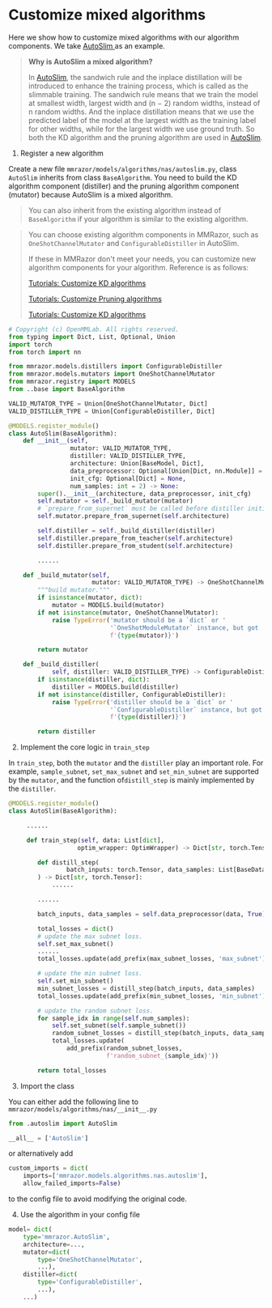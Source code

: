 # Customize mixed algorithms

Here we show how to customize mixed algorithms with our algorithm components. We take [AutoSlim ](https://github.com/open-mmlab/mmrazor/tree/dev-1.x/configs/pruning/mmcls/autoslim)as an example.

> **Why is AutoSlim a mixed algorithm?**
>
> In [AutoSlim](https://github.com/open-mmlab/mmrazor/tree/dev-1.x/configs/pruning/mmcls/autoslim), the sandwich rule and the inplace distillation will be introduced to enhance the training process, which is called as the slimmable training. The sandwich rule means that we train the model at smallest width, largest width and (n − 2) random widths, instead of n random widths. And the inplace distillation means that we use the predicted label of the model at the largest width as the training label for other widths, while for the largest width we use ground truth. So both the KD algorithm and the pruning algorithm are used in [AutoSlim](https://github.com/open-mmlab/mmrazor/tree/dev-1.x/configs/pruning/mmcls/autoslim).

1. Register a new algorithm

Create a new file `mmrazor/models/algorithms/nas/autoslim.py`, class `AutoSlim` inherits from class `BaseAlgorithm`. You need to build the KD algorithm component (distiller) and the pruning algorithm component (mutator) because AutoSlim is a mixed algorithm.

> You can also inherit from the existing algorithm instead of `BaseAlgorithm` if your algorithm is similar to the existing algorithm.

> You can choose existing algorithm components in MMRazor, such as `OneShotChannelMutator` and `ConfigurableDistiller` in AutoSlim.
>
> If these in MMRazor don't meet your needs, you can customize new algorithm components for your algorithm. Reference is as follows:
>
> [Tutorials: Customize KD algorithms](https://aicarrier.feishu.cn/docx/doxcnFWOTLQYJ8FIlUGsYrEjisd)
>
> [Tutorials: Customize Pruning algorithms](https://aicarrier.feishu.cn/docx/doxcnzXlPv0cDdmd0wNrq0SEqsh)
>
> [Tutorials: Customize KD algorithms](https://aicarrier.feishu.cn/docx/doxcnFWOTLQYJ8FIlUGsYrEjisd)

```Python
# Copyright (c) OpenMMLab. All rights reserved.
from typing import Dict, List, Optional, Union
import torch
from torch import nn

from mmrazor.models.distillers import ConfigurableDistiller
from mmrazor.models.mutators import OneShotChannelMutator
from mmrazor.registry import MODELS
from ..base import BaseAlgorithm

VALID_MUTATOR_TYPE = Union[OneShotChannelMutator, Dict]
VALID_DISTILLER_TYPE = Union[ConfigurableDistiller, Dict]

@MODELS.register_module()
class AutoSlim(BaseAlgorithm):
    def __init__(self,
                 mutator: VALID_MUTATOR_TYPE,
                 distiller: VALID_DISTILLER_TYPE,
                 architecture: Union[BaseModel, Dict],
                 data_preprocessor: Optional[Union[Dict, nn.Module]] = None,
                 init_cfg: Optional[Dict] = None,
                 num_samples: int = 2) -> None:
        super().__init__(architecture, data_preprocessor, init_cfg)
        self.mutator = self._build_mutator(mutator)
        # `prepare_from_supernet` must be called before distiller initialized
        self.mutator.prepare_from_supernet(self.architecture)

        self.distiller = self._build_distiller(distiller)
        self.distiller.prepare_from_teacher(self.architecture)
        self.distiller.prepare_from_student(self.architecture)

        ......

    def _build_mutator(self,
                       mutator: VALID_MUTATOR_TYPE) -> OneShotChannelMutator:
        """build mutator."""
        if isinstance(mutator, dict):
            mutator = MODELS.build(mutator)
        if not isinstance(mutator, OneShotChannelMutator):
            raise TypeError('mutator should be a `dict` or '
                            '`OneShotModuleMutator` instance, but got '
                            f'{type(mutator)}')

        return mutator

    def _build_distiller(
            self, distiller: VALID_DISTILLER_TYPE) -> ConfigurableDistiller:
        if isinstance(distiller, dict):
            distiller = MODELS.build(distiller)
        if not isinstance(distiller, ConfigurableDistiller):
            raise TypeError('distiller should be a `dict` or '
                            '`ConfigurableDistiller` instance, but got '
                            f'{type(distiller)}')

        return distiller
```

2. Implement the core logic in `train_step`

In `train_step`, both the `mutator` and the `distiller` play an important role. For example, `sample_subnet`, `set_max_subnet` and `set_min_subnet` are supported by the `mutator`, and the function of`distill_step` is mainly implemented by the `distiller`.

```Python
@MODELS.register_module()
class AutoSlim(BaseAlgorithm):

     ......

     def train_step(self, data: List[dict],
                   optim_wrapper: OptimWrapper) -> Dict[str, torch.Tensor]:

        def distill_step(
                batch_inputs: torch.Tensor, data_samples: List[BaseDataElement]
        ) -> Dict[str, torch.Tensor]:
            ......

        ......

        batch_inputs, data_samples = self.data_preprocessor(data, True)

        total_losses = dict()
        # update the max subnet loss.
        self.set_max_subnet()
        ......
        total_losses.update(add_prefix(max_subnet_losses, 'max_subnet'))

        # update the min subnet loss.
        self.set_min_subnet()
        min_subnet_losses = distill_step(batch_inputs, data_samples)
        total_losses.update(add_prefix(min_subnet_losses, 'min_subnet'))

        # update the random subnet loss.
        for sample_idx in range(self.num_samples):
            self.set_subnet(self.sample_subnet())
            random_subnet_losses = distill_step(batch_inputs, data_samples)
            total_losses.update(
                add_prefix(random_subnet_losses,
                           f'random_subnet_{sample_idx}'))

        return total_losses
```

3. Import the class

You can either add the following line to `mmrazor/models/algorithms/nas/__init__.py`

```Python
from .autoslim import AutoSlim

__all__ = ['AutoSlim']
```

or alternatively add

```Python
custom_imports = dict(
    imports=['mmrazor.models.algorithms.nas.autoslim'],
    allow_failed_imports=False)
```

to the config file to avoid modifying the original code.

4. Use the algorithm in your config file

```Python
model= dict(
    type='mmrazor.AutoSlim',
    architecture=...,
    mutator=dict(
        type='OneShotChannelMutator',
        ...),
    distiller=dict(
        type='ConfigurableDistiller',
        ...),
    ...)
```
